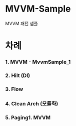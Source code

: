 # MVVM-Sample
MVVM 패턴 샘플

# 차례
### 1. MVVM - MvvmSample_1
### 2. Hilt (DI)
### 3. Flow 
### 4. Clean Arch (모듈화)
### 5. Paging1. MVVM

